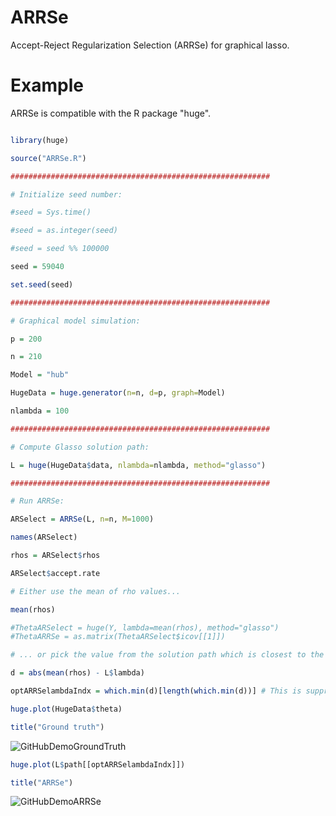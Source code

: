 # ARRSe
Accept-Reject Regularization Selection (ARRSe) for graphical lasso.

# Example

ARRSe is compatible with the R package "huge".

```r

library(huge)

source("ARRSe.R")

##########################################################

# Initialize seed number:

#seed = Sys.time()

#seed = as.integer(seed)

#seed = seed %% 100000

seed = 59040

set.seed(seed)

##########################################################

# Graphical model simulation:

p = 200

n = 210

Model = "hub"

HugeData = huge.generator(n=n, d=p, graph=Model)

nlambda = 100

##########################################################

# Compute Glasso solution path:

L = huge(HugeData$data, nlambda=nlambda, method="glasso")

##########################################################

# Run ARRSe:

ARSelect = ARRSe(L, n=n, M=1000)

names(ARSelect)

rhos = ARSelect$rhos

ARSelect$accept.rate

# Either use the mean of rho values...

mean(rhos)

#ThetaARSelect = huge(Y, lambda=mean(rhos), method="glasso")
#ThetaARRSe = as.matrix(ThetaARSelect$icov[[1]])

# ... or pick the value from the solution path which is closest to the mean value:

d = abs(mean(rhos) - L$lambda)

optARRSelambdaIndx = which.min(d)[length(which.min(d))] # This is suppremum; lambda sequence is decreasing

huge.plot(HugeData$theta)

title("Ground truth")
```
![GitHubDemoGroundTruth](https://user-images.githubusercontent.com/40263834/68211077-87a46a80-ffdf-11e9-915b-fef820af900e.png)

```r
huge.plot(L$path[[optARRSelambdaIndx]])

title("ARRSe")
```
![GitHubDemoARRSe](https://user-images.githubusercontent.com/40263834/68211099-95f28680-ffdf-11e9-95e1-9e5514f871e6.png)


